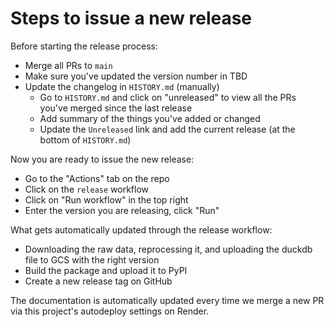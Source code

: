 # Steps to issue a new release

Before starting the release process:

- Merge all PRs to `main`
- Make sure you've updated the version number in TBD
- Update the changelog in `HISTORY.md` (manually)
    - Go to `HISTORY.md` and click on "unreleased" to view all the PRs you've merged since the last release
    - Add summary of the things you've added or changed
    - Update the `Unreleased` link and add the current release (at the bottom of `HISTORY.md`)

Now you are ready to issue the new release:

- Go to the "Actions" tab on the repo
- Click on the `release` workflow
- Click on "Run workflow" in the top right
- Enter the version you are releasing, click "Run"

What gets automatically updated through the release workflow:
- Downloading the raw data, reprocessing it, and uploading the duckdb file to GCS with the right version
- Build the package and upload it to PyPI
- Create a new release tag on GitHub

The documentation is automatically updated every time we merge a new PR via this project's autodeploy settings on Render.